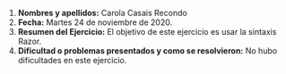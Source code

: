 1. **Nombres y apellidos:** Carola Casais Recondo
2. **Fecha:** Martes 24 de noviembre de 2020.
3. **Resumen del Ejercicio:** El objetivo de este ejercicio es usar la sintaxis Razor.
4. **Dificultad o problemas presentados y como se resolvieron:** No hubo dificultades en este ejercicio.
